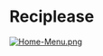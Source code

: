 
# Reciplease

[![Home-Menu.png](https://i.postimg.cc/SsxpWPtL/Home-Menu.png)](https://postimg.cc/R3y8mgmq)
